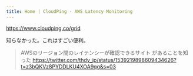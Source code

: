 ```yaml
---
title: Home | CloudPing - AWS Latency Monitoring
---
```


https://www.cloudping.co/grid

知らなかった。これはすごい便利。

> AWSのリージョン間のレイテンシーが確認できるサイト があることを知った
> https://twitter.com/thdy_jp/status/1539219898609434626?t=z3bQKVz8PYDDLKU4XOA9qg&s=03

